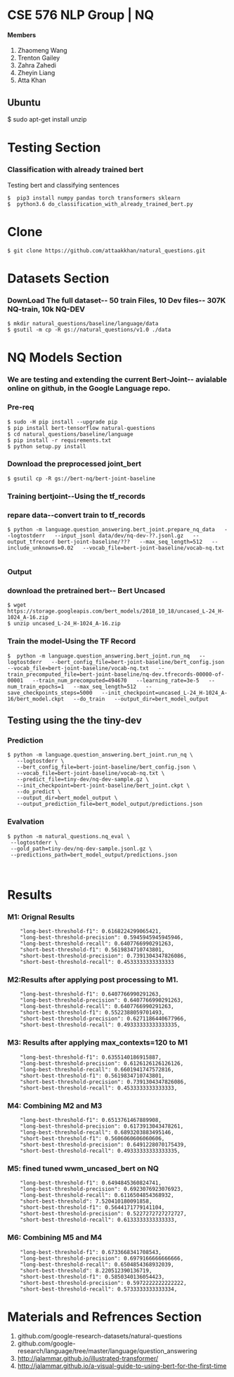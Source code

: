 
# CSE 576 NLP Group | NQ

#### Members
   1) Zhaomeng Wang
   2) Trenton Gailey
   3) Zahra Zahedi
   4) Zheyin Liang
   5) Atta Khan



## Ubuntu
$ sudo apt-get install unzip

# Testing Section


### Classification with already trained bert

Testing bert and classifying sentences

```
$  pip3 install numpy pandas torch transformers sklearn
$  python3.6 do_classification_with_already_trained_bert.py
```


# Clone
```
$ git clone https://github.com/attaakkhan/natural_questions.git
```


# Datasets Section



### DownLoad The full dataset-- 50 train Files, 10 Dev files-- 307K NQ-train, 10k NQ-DEV
```
$ mkdir natural_questions/baseline/language/data
$ gsutil -m cp -R gs://natural_questions/v1.0 ./data
```




# NQ Models Section 

### We are testing and extending the current Bert-Joint-- avialable online on github, in the Google Language repo.

### Pre-req
```
$ sudo -H pip install --upgrade pip
$ pip install bert-tensorflow natural-questions
$ cd natural_questions/baseline/language
$ pip install -r requirements.txt
$ python setup.py install

```



### Download the preprocessed joint_bert

```
$ gsutil cp -R gs://bert-nq/bert-joint-baseline
```


### Training bertjoint--Using the tf_records
### repare data--convert train to tf_records
```
$ python -m language.question_answering.bert_joint.prepare_nq_data   --logtostderr   --input_jsonl data/dev/nq-dev-??.jsonl.gz   --output_tfrecord bert-joint-baseline/???   --max_seq_length=512   --include_unknowns=0.02   --vocab_file=bert-joint-baseline/vocab-nq.txt


```

### Output

### download the pretrained bert-- Bert Uncased
```
$ wget https://storage.googleapis.com/bert_models/2018_10_18/uncased_L-24_H-1024_A-16.zip
$ unzip uncased_L-24_H-1024_A-16.zip 
```
### Train the model-Using the TF Record
```
$  python -m language.question_answering.bert_joint.run_nq   --logtostderr   --bert_config_file=bert-joint-baseline/bert_config.json   --vocab_file=bert-joint-baseline/vocab-nq.txt   --train_precomputed_file=bert-joint-baseline/nq-dev.tfrecords-00000-of-00001   --train_num_precomputed=494670   --learning_rate=3e-5   --num_train_epochs=1   --max_seq_length=512   --save_checkpoints_steps=5000   --init_checkpoint=uncased_L-24_H-1024_A-16/bert_model.ckpt   --do_train   --output_dir=bert_model_output
```

## Testing using the the tiny-dev


### Prediction
```
$ python -m language.question_answering.bert_joint.run_nq \
   --logtostderr \
   --bert_config_file=bert-joint-baseline/bert_config.json \
   --vocab_file=bert-joint-baseline/vocab-nq.txt \
   --predict_file=tiny-dev/nq-dev-sample.gz \
   --init_checkpoint=bert-joint-baseline/bert_joint.ckpt \
   --do_predict \
   --output_dir=bert_model_output \
   --output_prediction_file=bert_model_output/predictions.json
  ```
### Evalvation

  ```
$ python -m natural_questions.nq_eval \
   --logtostderr \
   --gold_path=tiny-dev/nq-dev-sample.jsonl.gz \
   --predictions_path=bert_model_output/predictions.json
   
   

  ```
# Results
### M1: Orignal Results

```
    "long-best-threshold-f1": 0.6168224299065421,
    "long-best-threshold-precision": 0.5945945945945946,
    "long-best-threshold-recall": 0.6407766990291263,
    "short-best-threshold-f1": 0.5619834710743801,
    "short-best-threshold-precision": 0.7391304347826086,
    "short-best-threshold-recall": 0.4533333333333333
```

### M2:Results after applying  post processing to M1. 
```
    "long-best-threshold-f1": 0.6407766990291263,
    "long-best-threshold-precision": 0.6407766990291263,
    "long-best-threshold-recall": 0.6407766990291263,
    "short-best-threshold-f1": 0.5522388059701493,
    "short-best-threshold-precision": 0.6271186440677966,
    "short-best-threshold-recall": 0.49333333333333335,
```

### M3: Results after applying max_contexts=120 to M1
```
    "long-best-threshold-f1": 0.6355140186915887,
    "long-best-threshold-precision": 0.6126126126126126,
    "long-best-threshold-recall": 0.6601941747572816,
    "short-best-threshold-f1": 0.5619834710743801,
    "short-best-threshold-precision": 0.7391304347826086,
    "short-best-threshold-recall": 0.4533333333333333,
 ```


### M4: Combining M2 and M3
```
    "long-best-threshold-f1": 0.6513761467889908,
    "long-best-threshold-precision": 0.6173913043478261,
    "long-best-threshold-recall": 0.6893203883495146,
    "short-best-threshold-f1": 0.5606060606060606,
    "short-best-threshold-precision": 0.6491228070175439,
    "short-best-threshold-recall": 0.49333333333333335,
```

### M5: fined tuned wwm_uncased_bert on NQ
```
    "long-best-threshold-f1": 0.6494845360824741,
    "long-best-threshold-precision": 0.6923076923076923,
    "long-best-threshold-recall": 0.6116504854368932,
    "short-best-threshold": 7.520410180091858,
    "short-best-threshold-f1": 0.5644171779141104,
    "short-best-threshold-precision": 0.5227272727272727,
    "short-best-threshold-recall": 0.6133333333333333,
```

### M6: Combining M5 and M4
```
    "long-best-threshold-f1": 0.6733668341708543,
    "long-best-threshold-precision": 0.6979166666666666,
    "long-best-threshold-recall": 0.6504854368932039,
    "short-best-threshold": 8.220512390136719,
    "short-best-threshold-f1": 0.5850340136054423,
    "short-best-threshold-precision": 0.5972222222222222,
    "short-best-threshold-recall": 0.5733333333333334,
```



 
   
   
   
   
# Materials and Refrences Section
1) github.com/google-research-datasets/natural-questions
2) github.com/google-research/language/tree/master/language/question_answering
3) http://jalammar.github.io/illustrated-transformer/
4) http://jalammar.github.io/a-visual-guide-to-using-bert-for-the-first-time


